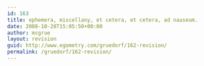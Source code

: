 ```yaml
---
id: 163
title: ephemera, miscellany, et cetera, et cetera, ad nauseum.
date: 2008-10-28T15:05:50+00:00
author: mcgrue
layout: revision
guid: http://www.egometry.com/gruedorf/162-revision/
permalink: /gruedorf/162-revision/
---
```

